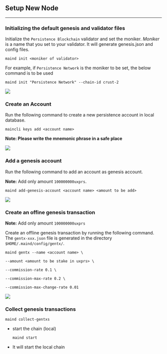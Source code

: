 ## Setup New Node
---


### Initializing the default genesis and validator files

Initialize the `Persistence Blockchain` validator and set the moniker. *Moniker* is a name that you set to your validator. It will generate genesis.json and config files.

`maind init <moniker of validator>`

For example, if `Persistence Network` is the moniker to be set, the below command is to be used

`maind init "Persistence Network" --chain-id crust-2`

![](https://i.imgur.com/6tDy4pX.png)

### Create an Account

Run the following command to create a new persistence account in local database.

`maincli keys add <account name>`

**Note: Please write the mnemonic phrase in a safe place**

![](https://i.imgur.com/EyRJERQ.png)


### Add a genesis account

Run the following command to add an account as genesis account.

**Note:** Add only amount `100000000uxprs`.

`maind add-genesis-account <account name> <amount to be add>`

![](https://i.imgur.com/uj4R5Vz.png)


### Create an offine genesis transaction

**Note:** Add only amount `100000000uxprs`

Create an offline genesis transaction by running the following command. The `gentx-xxx.json` file is generated in the directory `$HOME/.maind/config/gentx/`.

`maind gentx --name <account name> \`

`--amount <amount to be stake in uxprs> \`

`--commission-rate 0.1 \`

`--commission-max-rate 0.2 \`

`--commission-max-change-rate 0.01`

![](https://i.imgur.com/QXAIR7u.png)

### Collect genesis transactions

`maind collect-gentxs`

- start the chain (local)

    `maind start`

- It will start the local chain        
